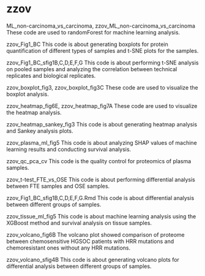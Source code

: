 # zzov
ML_non-carcinoma_vs_carcinoma, zzov_ML_non-carcinoma_vs_carcinoma These code are used to randomForest for machine learning analysis.

zzov_Fig1_BC This code is about generating boxplots for protein quantification of different types of samples and t-SNE plots for the samples.

zzov_Fig1_BC_sfig1B,C,D,E,F,G This code is about performing t-SNE analysis on pooled samples and analyzing the correlation between technical replicates and biological replicates.

zzov_boxplot_fig3, zzov_boxplot_fig3C These code are used to visualize the boxplot analysis.

zzov_heatmap_fig6E, zzov_heatmap_fig7A  These code are used to visualize the heatmap analysis.

zzov_heatmap_sankey_fig3 This code is about generating heatmap analysis and Sankey analysis plots.

zzov_plasma_ml_fig5 This code is about analyzing SHAP values of machine learning results and conducting survival analysis.

zzov_qc_pca_cv This code is the quality control for proteomics of plasma samples.

zzov_t-test_FTE_vs_OSE This code is about performing differential analysis between FTE samples and OSE samples.

zzov_Fig1_BC_sfig1B,C,D,E,F,G.Rmd This code is about differential analysis between different groups of samples.

zzov_tissue_ml_fig5 This code is about machine learning analysis using the XGBoost method and survival analysis on tissue samples.

zzov_volcano_fig6B The volcano plot showed comparison of proteome between chemosensitive HGSOC patients with HRR mutations and chemoresistant ones without any HRR mutations.

zzov_volcano_sfig4B This code is about generating volcano plots for differential analysis between different groups of samples.
